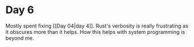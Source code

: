 # Day 6
Mostly spent fixing [[Day 04|day 4]]. Rust's verbosity is really frustrating as it obscures more than it helps. How this helps with system programming is beyond me. 
